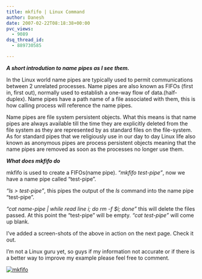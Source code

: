 ```yaml
---
title: mkfifo | Linux Command
author: Danesh
date: 2007-02-22T08:18:38+00:00
pvc_views:
  - 9089
dsq_thread_id:
  - 889730585

---
```

_**A short introdution to name pipes as I see them.**_

In the Linux world name pipes are typically used to permit communications between 2 unrelated processes. Name pipes are also known as FIFOs (first in, first out), normally used to establish a one-way flow of data.(half-duplex). Name pipes have a path name of a file associated with them, this is how calling process will reference the name pipes.

Name pipes are file system persistent objects. What this means is that name pipes are always available till the time they are explicitly deleted from the file system as they are represented by as standard files on the file-system. As for standard pipes that we religiously use in our day to day Linux life also known as anonymous pipes are process persistent objects meaning that the name pipes are removed as soon as the processes no longer use them.

_**What does mkfifo do**_

mkfifo is used to create a FIFOs(name pipe). _&#8220;mkfifo test-pipe&#8221;_, now we have a name pipe called &#8220;test-pipe&#8221;.

_&#8220;ls > test-pipe&#8221;_, this pipes the output of the _ls_ command into the name pipe &#8220;test-pipe&#8221;.

_&#8220;cat name-pipe | while read line i; do rm -f $i; done&#8221;_ this will delete the files passed. At this point the &#8220;test-pipe&#8221; will be empty. _&#8220;cat test-pipe&#8221;_ will come up blank.

I&#8217;ve added a screen-shots of the above in action on the next page. Check it out.

I&#8217;m not a Linux guru yet, so guys if my information not accurate or if there is a better way to improve my example please feel free to comment.

<!--more-->

[![mkfifo][1]][2]

 [1]: /wp-content/uploads/2007/02/22feb2007-mkfifo.jpg
 [2]: /wp-content/uploads/2007/02/22feb2007-mkfifo.jpg "mkfifo"